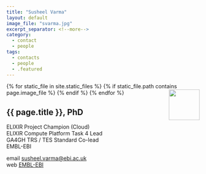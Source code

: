 ```yaml
---
title: "Susheel Varma"
layout: default
image_file: "svarma.jpg"
excerpt_separator: <!--more-->
category:
  - contact
  - people
tags:
  - contacts
  - people
  - .featured
---
```


{% for static_file in site.static_files %}
  {% if static_file.path contains page.image_file %}
<img style="float: right; width: 80px;" src="{{ static_file.path | relative_url}}" />
  {% endif %}
{% endfor %}

## {{ page.title }}, PhD

ELIXIR Project Champion (Cloud)  
ELIXIR Compute Platform Task 4 Lead  
GA4GH TRS / TES Standard Co-lead  
EMBL-EBI  

<!--more-->

email [susheel.varma@ebi.ac.uk](mailto:susheel.varma@ebi.ac.uk)  
web [EMBL-EBI](https://www.ebi.ac.uk/about/people/susheel-varma)


